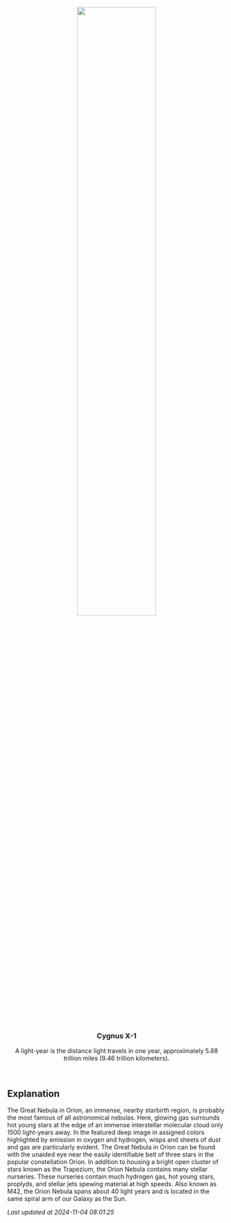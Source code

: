 <p align='center'>
    <img src='https://apod.nasa.gov/apod/image/2411/Orion_Lorand_1992.jpg' width='60%' />
    <h3 align="center">Cygnus X-1</h3>
    <p align="center">A light-year is the distance light travels in one year, approximately 5.88 trillion miles (9.46 trillion kilometers).</p>
</p>
<br/>

Explanation
--
The Great Nebula in Orion, an immense, nearby starbirth region, is probably the most famous of all astronomical nebulas.  Here, glowing gas surrounds hot young stars at the edge of an immense interstellar molecular cloud only 1500 light-years away.  In the featured deep image in assigned colors highlighted by emission in oxygen and hydrogen, wisps and sheets of dust and gas are particularly evident.  The Great Nebula in Orion can be found with the unaided eye near the easily identifiable belt of three stars in the popular constellation Orion.  In addition to housing a bright open cluster of stars known as the Trapezium, the Orion Nebula contains many stellar nurseries.   These nurseries contain much hydrogen gas, hot young stars, proplyds, and stellar jets spewing material at high speeds.  Also known as M42, the Orion Nebula spans about 40 light years and is located in the same spiral arm of our Galaxy as the Sun.


*Last updated at 2024-11-04 08:01:25*
